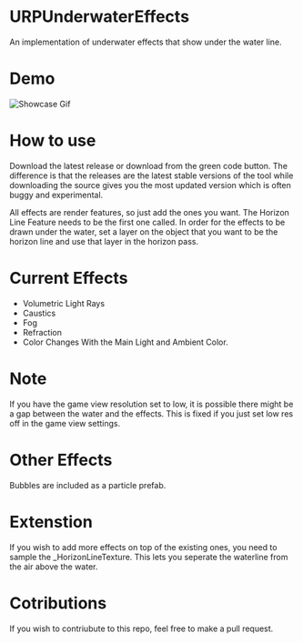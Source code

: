 # URPUnderwaterEffects
An implementation of underwater effects that show under the water line.

# Demo
![Showcase Gif](https://github.com/End3r6/URPUnderwaterEffects/blob/master/GIF/Shot_02.gif)

# How to use
Download the latest release or download from the green code button. The difference is that the releases are the latest stable versions of the tool while downloading the source gives you the most updated version which is often buggy and experimental.

All effects are render features, so just add the ones you want. The Horizon Line Feature needs to be the first one called. In order for the effects to be drawn under the water, set a layer on the object that you want to be the horizon line and use that layer in the horizon pass.

# Current Effects
- Volumetric Light Rays
- Caustics
- Fog
- Refraction
- Color Changes With the Main Light and Ambient Color.

# Note
If you have the game view resolution set to low, it is possible there might be a gap between the water and the effects. This is fixed if you just set low res off in the game view settings.

# Other Effects
Bubbles are included as a particle prefab.

# Extenstion
If you wish to add more effects on top of the existing ones, you need to sample the _HorizonLineTexture. This lets you seperate the waterline from the air above the water.

# Cotributions
If you wish to contriubute to this repo, feel free to make a pull request.
